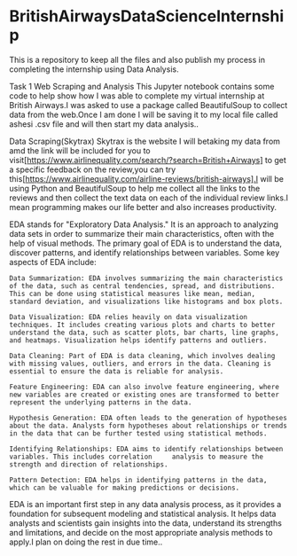 # BritishAirwaysDataScienceInternship
This is a repository to keep all the files and also publish my process in completing the internship using Data Analysis.

Task 1
Web Scraping and Analysis
This Jupyter notebook contains some code to help show how I was able to complete my virtual internship at British Airways.I was asked to use a package called BeautifulSoup to collect data from the web.Once I am done I will be saving it to my local file called ashesi .csv file and will then start my data analysis..

Data Scraping(Skytrax)
Skytrax is the website I will betaking my data from amd the link will be included for you to visit[https://www.airlinequality.com/search/?search=British+Airways] to get a specific feedback on the review,you can try this[https://www.airlinequality.com/airline-reviews/british-airways].I will be using Python and BeautifulSoup to help me collect all the links to the reviews and then collect the text data on each of the individual review links.I mean programming makes our life better and also increases productivity.

EDA stands for "Exploratory Data Analysis." It is an approach to analyzing data sets in order to summarize their main characteristics, often with the help of visual methods. The primary goal of EDA is to understand the data, discover patterns, and identify relationships between variables. Some key aspects of EDA include:

    Data Summarization: EDA involves summarizing the main characteristics of the data, such as central tendencies, spread, and distributions. This can be done using statistical measures like mean, median, standard deviation, and visualizations like histograms and box plots.

    Data Visualization: EDA relies heavily on data visualization techniques. It includes creating various plots and charts to better understand the data, such as scatter plots, bar charts, line graphs, and heatmaps. Visualization helps identify patterns and outliers.

    Data Cleaning: Part of EDA is data cleaning, which involves dealing with missing values, outliers, and errors in the data. Cleaning is essential to ensure the data is reliable for analysis.

    Feature Engineering: EDA can also involve feature engineering, where new variables are created or existing ones are transformed to better represent the underlying patterns in the data.

    Hypothesis Generation: EDA often leads to the generation of hypotheses about the data. Analysts form hypotheses about relationships or trends in the data that can be further tested using statistical methods.

    Identifying Relationships: EDA aims to identify relationships between variables. This includes correlation     analysis to measure the strength and direction of relationships.

    Pattern Detection: EDA helps in identifying patterns in the data, which can be valuable for making predictions or decisions.

EDA is an important first step in any data analysis process, as it provides a foundation for subsequent modeling and statistical analysis. It helps data analysts and scientists gain insights into the data, understand its strengths and limitations, and decide on the most appropriate analysis methods to apply.I plan on doing the rest in due time..
